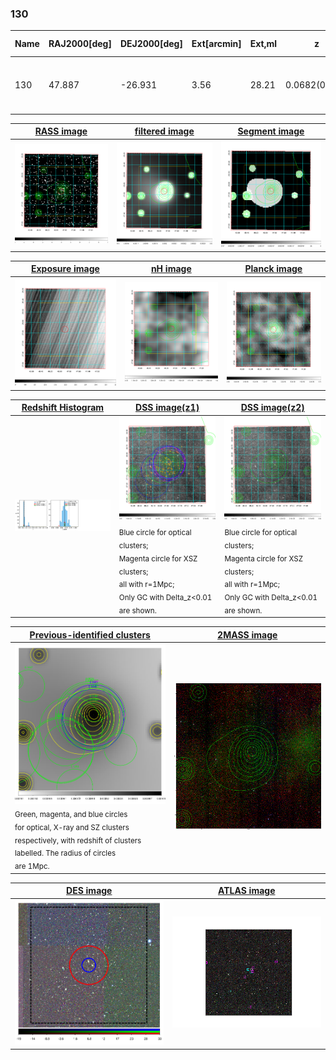 <div STYLE="page-break-after: always;"></div>

### 130

|Name|RAJ2000[deg]|DEJ2000[deg] |Ext[arcmin]| Ext,ml | z | z_src| C|GC(XSZ,Delta_z<0.01)| GC(OPT,Delta_z<0.01)|GC| R_sig[arcmin] | R500[arcmin] | R500[Mpc]| CRsig[c/s] | CR500[c/s] |L500[1E44 erg/s]|F500[1E-12 erg/s/cm^2]| M500[1E14 Msun]|Tx[keV]|Cnt_sig|Beta|Rc[arcmin]|Comment|Alias|
|---|---|---|---|---|---|------|---|--------|---------|----------|---|---|---|---|---|---|---|---|---|---|---|---|---|---|
|130| 47.887| -26.931| 3.56| 28.21| 0.0682(0.005)| z1, z_xsz| B| MCXC, PSZ2, Tar| A, N, W| A, MCXC, N, PSZ2, Tar, W| 8.800| 9.756| 0.764| 0.195(0.045)| 0.199(0.046)| 0.432(0.066)| 3.828(0.581)| 1.35(0.10)| 2.63(0.13)| 37.5| 0.901(-0.119+0.072)| 6.777(-1.009+0.825)| -| k441|

|[RASS image](../image/130/130_img.pdf)|[filtered image](../image/130/130_fil.pdf)|[Segment image](../image/130/130_seg.pdf)|
|-------------------|--------------------|-------------------|
| <img src="../image/130/130_img.png" width="300">  | <img src="../image/130/130_fil.png" width="300">   | <img src="../image/130/130_seg.png" width="300">  |

|[Exposure image](../image/130/130_mex.pdf)| [nH image](../image/130/130_nh.pdf)| [Planck image](../image/130/130_p.pdf)|
|-------------------|--------------------|-------------------|
|<img src="../image/130/130_mex.png" width="300">   | <img src="../image/130/130_nh.png" width="300">    | <img src="../image/130/130_p.png" width="300"> |

|[Redshift Histogram](../image/130/130_zg.pdf) | [DSS image(z1)](../image/130/130_dss_z1.pdf)      |  [DSS image(z2)](../image/130/130_dss_z2.pdf)    |
|-------------------|--------------------|-------------------|
|<img src="../image/130/130_zg.png" width="300"> |<img src="../image/130/130_dss_z1.png" width="300"> <sub><br>Blue circle for optical clusters; <br>Magenta circle for XSZ clusters; <br>all with r=1Mpc; <br>Only GC with Delta_z<0.01 are shown. </sub>| <img src="../image/130/130_dss_z2.png" width="300"><sub><br>Blue circle for optical clusters; <br>Magenta circle for XSZ clusters; <br>all with r=1Mpc; <br>Only GC with Delta_z<0.01 are shown. </sub> |

|[Previous-identified clusters](../image/130/130_gc.pdf) | [2MASS image](../image/130/130_2mass.pdf)      |
|-------------------|-------------------|
|<img src=../image/130/130_gc.png width="300"> <br><sub>Green, magenta, and blue circles <br>for optical, X-ray and SZ clusters <br>respectively, with redshift of clusters <br>labelled. The radius of circles <br>are 1Mpc.</sub>|<img src="../image/130/130_2mass.png" width="300">  |

|[DES image](../image/130/130_des.pdf)   |[ATLAS image](../image/130/130_s.pdf)        |
|-------------------|-------------------|
| <img src="../image/130/130_des.png" width="300">  | <img src="../image/130/130_s.png" width="300">  |
